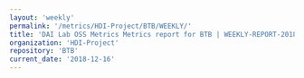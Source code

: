 ```yaml
---
layout: 'weekly'
permalink: '/metrics/HDI-Project/BTB/WEEKLY/'
title: 'DAI Lab OSS Metrics Metrics report for BTB | WEEKLY-REPORT-2018-12-16'
organization: 'HDI-Project'
repository: 'BTB'
current_date: '2018-12-16'
---
```

